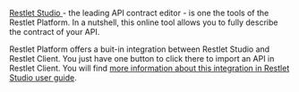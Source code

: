 <a href="https://studio.restlet.com" target="_blank">Restlet Studio <i class="fa fa-external-link" aria-hidden="true"></i></a> - the leading API contract editor - is one the tools of the Restlet Platform. In a nutshell, this online tool allows you to fully describe the contract of your API.

Restlet Platform offers a buit-in integration between Restlet Studio and Restlet Client. You just have one button to click there to import an API in Restlet Client. You will find [more information about this integration in Restlet Studio user guide](../../../studio/user-guide/platform/tryinclient).
